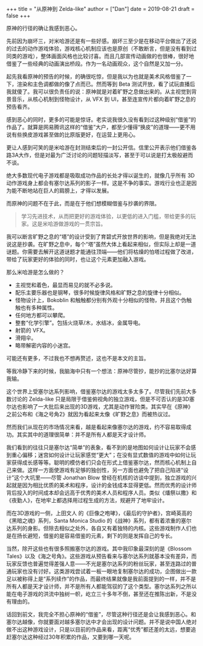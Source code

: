 +++
title = "从原神到 Zelda-like"
author = ["Dan"]
date = 2019-08-21
draft = false
+++

原神的行径的确让我感到恶心。

先前因为崩坏三，对米哈游还是有一些好感。崩坏三至少是在移动平台做出了还说的过去的动作游戏体验，游戏核心机制应该也是原创（不敢断言，但是没有看到过同类的游戏），整体画面风格也比较讨喜。而且几部宣传动画做的也很棒，很好地借鉴了一些经典的动画演出桥段。作为一名动画观众，这个自然是又加一分。

起先我看原神的预告的时候，的确很吃惊，但是我以为也就是美术风格借鉴了一下，渲染和主色调都做的像了点而已。然而等到 Beta 测试开放，看了试玩直播后我就傻了。我可以很负责任的说：原神就是对着旷野之息做出来的。从主视觉到背景音乐，从核心机制到怪物设计，从 VFX 到 UI，甚至连宣传片都向着旷野之息的预告看齐。

感到恶心的同时，更多的可能是惊讶。老实说我很久没有看到过这种级别“借鉴”的作品了。就算是网易腾讯这样的“借鉴”大户，都至少懂得“换皮”的道理——更不用说有些换皮游戏甚至做的比原版更好，在运营上更用心。

更让人感到可笑的是米哈游在封测结束后的一封公开信。信里公开表示他们借鉴各路3A大作，但是对最为广泛讨论的问题轻描淡写，甚至于可以说是打太极般避而不谈。

绝大多数现代电子游戏都是吸取成功作品的长处才得以诞生的，就像几乎所有 3D 动作游戏身上都会有塞尔达系列的影子一样。这是不争的事实。游戏行业也正是因为能不断地站在巨人的肩膀上，才得以发展。

而原神的问题不在于此，而是在于他们想模糊借鉴与抄袭的界限。

> 学习先进技术，从而把更好的游戏体验，以更低的进入门槛，带给更多的玩家。这是米哈游做游戏的一贯宗旨。

我可以断言旷野之息的“塔”的设计受到了育碧式开放世界的影响，但是我绝对无法说这是抄袭。在旷野之息中，每个“塔”虽然大体上看起来相似，但实际上却是一道谜题。你需要去解开这道谜题才能通往顶端——他们将枯燥的怕塔过程做了改进，带给了玩家更好的体验的同时，也让这个元素更加融入游戏。

那么米哈游是怎么做的？

-   主视觉和着色，最显而易见的就不必多说。
-   配乐主要乐器也是钢琴，很多时候旋律风格和旷野之息的旋律十分相似。
-   怪物设计上，Bokoblin 和触触都分别有外观十分相似的怪物，并且这个伪触触也有多种属性。
-   任何地方都可以攀爬。
-   整套“化学引擎”。包括火烧草/木，水结冰，金属导电。
-   射箭的 VFX。
-   滑翔伞。
-   略带解密内容的小迷宫。

可能还有更多，不过我也不想再赘述，这也不是本文的主旨。

等我冷静下来的时候，我脑海中只有一个想法：原神尽管抄，能抄的比塞尔达好算我输。

这个世界上受塞尔达系列影响，借鉴塞尔达的游戏太多太多了。尽管我们先前大多数讨论的 Zelda-like 只是局限于借鉴俯视角的独立游戏，但是不可否认的是3D塞尔达也影响了一大批后来出现的3D游戏，尤其是动作冒险类。其实早在《原神》之前公布和《海之号角2》就因为看起来太像《旷野之息》而被热议过。

然而我们从现在的市场情况来看，越是看起来像塞尔达的游戏，约不容易取得成功。其实其中的道理很简单：并不是所有人都是天才设计师。

我们看到的往往只是塞尔达“简单”的表象，看不到的是地图如何设计让玩家不会感到重心偏移；迷宫如何设计让玩家感觉“更大”；在没有显式数值的游戏中如何让玩家获得成长感等等。聪明的模仿者们只会在形式上借鉴塞尔达，然而核心机制上自己来做。这样一方面使游戏有足够的独创性，另一方面也避免了把自己陷进“设计”这个大坑里——尽管 Jonathan Blow 曾经在机核的访谈中提到，独立游戏的兴起就是因为相比优质的美术和程序，设计的金钱成本显得更低。然而优秀的设计师背后投入的时间成本却会远高于优秀的美术人员和程序人员。类似《燔祭以撒》和《夜勤人》，在地牢上都选择用过程生成的方法，规避开了地牢设计。

而在3D游戏的一侧，上田文人 的《巨像之咆哮》，《最后的守护者》，宫崎英高的《黑暗之魂》系列，Santa Monica Studio 的《战神》系列，都有着浓重的塞尔达系列的身影。但除去相似之处外，各自又有着独特的内核。这些游戏制作人们也是在扬长避短，借鉴的是容易借鉴的元素，剩下的则是发挥自己的专长。

当然，除开这些也有很多照搬塞尔达的游戏。其中我印象最深刻的是《Blossom Tales》以及《海之号角》。这些游戏从预告看来与塞尔达系列就基本没有差异，而玩家反馈也普遍觉得差强人意——不光是塞尔达系列的粉丝玩家，甚至连路过的普通玩家也没有讨好。这类游戏尝试着一板一眼地复制塞尔达的成功，企图做出一款足以被称得上是“系列续作”的作品，而最终结果就像是我前面提到的一样，并不是所有人都是天才设计师，并不是所有人都能驾驭的了这个类型。塞尔达系列之所以能在电子游戏的洪流中独树一帜，屹立三十多年不倒，甚至还在推陈出新，不是没有理由的。

话回到前文，我完全不担心原神的“借鉴”，尽管这种行径还是会让我感到恶心。和塞尔达越像，你就要面对越多塞尔达中才会出现的设计问题。并不是说中国人绝对做不出这种游戏设计，只是以目前的作品来看，距离“优秀”都还差的太远，想要追赶塞尔达这种经过30年积累的作品，又要到哪一天呢。
